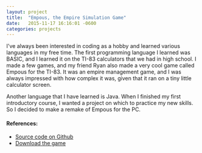 ```yaml
---
layout: project
title:  "Empous, the Empire Simulation Game"
date:   2015-11-17 16:16:01 -0600
categories: projects
---
```


I\'ve always been interested in coding as a hobby and learned various languages in my free time. The first programming language I learned was BASIC, and I learned it on the TI-83 calculators that we had in high school. I made a few games, and my friend Ryan also made a very cool game called Empous for the TI-83. It was an empire management game, and I was always impressed with how complex it was, given that it ran on a tiny little calculator screen.

Another language that I have learned is Java. When I finished my first introductory course, I wanted a project on which to practice my new skills. So I decided to make a remake of Empous for the PC. 

#### References:

* [Source code on Github](https://github.com/Angineer/Empous)
* [Download the game](/resources/Empous.jar)
